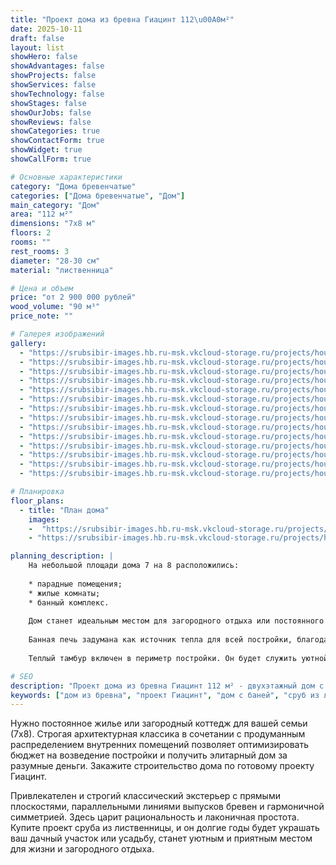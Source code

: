```yaml
---
title: "Проект дома из бревна Гиацинт 112\u00A0м²"
date: 2025-10-11
draft: false
layout: list
showHero: false
showAdvantages: false
showProjects: false
showServices: false
showTechnology: false
showStages: false
showOurJobs: false
showReviews: false
showCategories: true
showContactForm: true
showWidget: true
showCallForm: true

# Основные характеристики
category: "Дома бревенчатые"
categories: ["Дома бревенчатые", "Дом"]
main_category: "Дом"
area: "112 м²"
dimensions: "7х8 м"
floors: 2
rooms: ""
rest_rooms: 3
diameter: "28-30 см"
material: "лиственница"

# Цена и объем
price: "от 2 900 000 рублей"
wood_volume: "90 м³"
price_note: ""

# Галерея изображений
gallery:
  - "https://srubsibir-images.hb.ru-msk.vkcloud-storage.ru/projects/houses/giacint-112/giacint-112-1.jpg"
  - "https://srubsibir-images.hb.ru-msk.vkcloud-storage.ru/projects/houses/giacint-112/giacint-112-2.jpg"
  - "https://srubsibir-images.hb.ru-msk.vkcloud-storage.ru/projects/houses/giacint-112/giacint-112-3.jpg"
  - "https://srubsibir-images.hb.ru-msk.vkcloud-storage.ru/projects/houses/giacint-112/giacint-112-4.jpg"
  - "https://srubsibir-images.hb.ru-msk.vkcloud-storage.ru/projects/houses/giacint-112/giacint-112-5.jpg"
  - "https://srubsibir-images.hb.ru-msk.vkcloud-storage.ru/projects/houses/giacint-112/giacint-112-6.jpg"
  - "https://srubsibir-images.hb.ru-msk.vkcloud-storage.ru/projects/houses/giacint-112/giacint-112-7.jpg"
  - "https://srubsibir-images.hb.ru-msk.vkcloud-storage.ru/projects/houses/giacint-112/giacint-112-8.jpg"
  - "https://srubsibir-images.hb.ru-msk.vkcloud-storage.ru/projects/houses/giacint-112/giacint-112-9.jpg"
  - "https://srubsibir-images.hb.ru-msk.vkcloud-storage.ru/projects/houses/giacint-112/giacint-112-10.jpg"
  - "https://srubsibir-images.hb.ru-msk.vkcloud-storage.ru/projects/houses/giacint-112/giacint-112-11.jpg"
  - "https://srubsibir-images.hb.ru-msk.vkcloud-storage.ru/projects/houses/giacint-112/giacint-112-12.jpg"
  - "https://srubsibir-images.hb.ru-msk.vkcloud-storage.ru/projects/houses/giacint-112/giacint-112-13.png"
  - "https://srubsibir-images.hb.ru-msk.vkcloud-storage.ru/projects/houses/giacint-112/giacint-112-14.png"

# Планировка
floor_plans:
  - title: "План дома"
    images:
    -  "https://srubsibir-images.hb.ru-msk.vkcloud-storage.ru/projects/houses/giacint-112/giacint-112-13.png"
    - "https://srubsibir-images.hb.ru-msk.vkcloud-storage.ru/projects/houses/giacint-112/giacint-112-14.png"

planning_description: |
    На небольшой площади дома 7 на 8 расположились:
    
    * парадные помещения;
    * жилые комнаты;
    * банный комплекс.
    
    Дом станет идеальным местом для загородного отдыха или постоянного проживания. На первом этаже с небольшой гостиной соседствует помывочная и парная, а пространство столовой объединено с кухонной зоной. Вам будет, где принять гостей и наслаждаться легким паром, не выходя из дома.
    
    Банная печь задумана как источник тепла для всей постройки, благодаря удачно спланированному выходу топки и использованию энергии печной трубы для отопления второго этажа. Это удобно, потому что мыться в бане можно в любой зимний день и для этого не обязательно ее топить специально.
    
    Теплый тамбур включен в периметр постройки. Он будет служить уютной прихожей и надежно защищать от промозглых зимних сквозняков. За счет разумных проектировочных решений вы сэкономите солидные деньги и получите все, что необходимо для жизни в рамках единого пространства.

# SEO
description: "Проект дома из бревна Гиацинт 112 м² - двухэтажный дом с банным комплексом для постоянного проживания"
keywords: ["дом из бревна", "проект Гиацинт", "дом с баней", "сруб из лиственницы", "дом 112 м²"]
---
```


Нужно постоянное жилье или загородный коттедж для вашей семьи (7х8). Строгая архитектурная классика в сочетании с продуманным распределением внутренних помещений позволяет оптимизировать бюджет на возведение постройки и получить элитарный дом за разумные деньги. Закажите строительство дома по готовому проекту Гиацинт.

Привлекателен и строгий классический экстерьер с прямыми плоскостями, параллельными линиями выпусков бревен и гармоничной симметрией. Здесь царит рациональность и лаконичная простота. Купите проект сруба из лиственницы, и он долгие годы будет украшать ваш дачный участок или усадьбу, станет уютным и приятным местом для жизни и загородного отдыха.